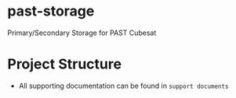 # past-storage
Primary/Secondary Storage for PAST Cubesat

# Project Structure
 - All supporting documentation can be found in `support documents`
